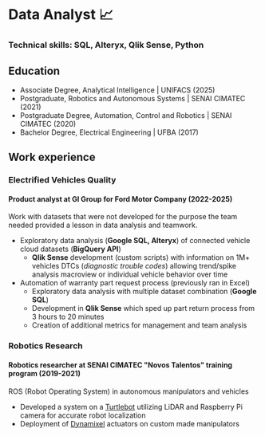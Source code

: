 # Data Analyst 📈

### Technical skills: SQL, Alteryx, Qlik Sense, Python

## Education

- Associate Degree, Analytical Intelligence | UNIFACS (2025)
- Postgraduate, Robotics and Autonomous Systems | SENAI CIMATEC (2021)
- Postgraduate Degree, Automation, Control and Robotics | SENAI CIMATEC (2020)
- Bachelor Degree, Electrical Engineering | UFBA (2017)

## Work experience

### Electrified Vehicles Quality
#### Product analyst at GI Group for Ford Motor Company (2022-2025)

Work with datasets that were not developed for the purpose the team needed provided a lesson in data analysis and teamwork.
- Exploratory data analysis (**Google SQL, Alteryx**) of connected vehicle cloud datasets (**BigQuery API**)
  - **Qlik Sense** development (custom scripts) with information on 1M+ vehicles DTCs (*diagnostic trouble codes*) allowing trend/spike analysis macroview or individual vehicle behavior over time
- Automation of warranty part request process (previously ran in Excel)
  - Exploratory data analysis with multiple dataset combination (**Google SQL**)
  - Development in **Qlik Sense** which sped up part return process from 3 hours to 20 minutes
  - Creation of additional metrics for management and team analysis

### Robotics Research 
#### Robotics researcher at SENAI CIMATEC "Novos Talentos" training program (2019-2021)
ROS (Robot Operating System) in autonomous manipulators and vehicles
- Developed a system on a [Turtlebot](https://www.turtlebot.com/turtlebot3/) utilizing LiDAR and Raspberry Pi camera for accurate robot localization
- Deployment of [Dynamixel](https://www.dynamixel.com/) actuators on custom made manipulators

